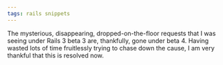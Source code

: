 ```yaml
---
tags: rails snippets
---
```


The mysterious, disappearing, dropped-on-the-floor requests that I was seeing under Rails 3 beta 3 are, thankfully, gone under beta 4. Having wasted lots of time fruitlessly trying to chase down the cause, I am very thankful that this is resolved now.
